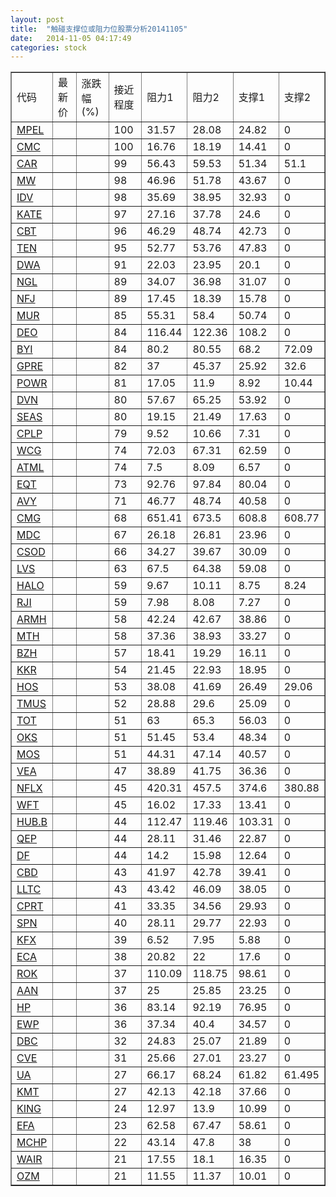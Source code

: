 ```yaml
---
layout: post
title:  "触碰支撑位或阻力位股票分析20141105"
date:   2014-11-05 04:17:49
categories: stock
---
```

<script type="text/javascript">
var stockList = []
stockList.push('gb_mpel');
stockList.push('gb_cmc');
stockList.push('gb_car');
stockList.push('gb_mw');
stockList.push('gb_idv');
stockList.push('gb_kate');
stockList.push('gb_cbt');
stockList.push('gb_ten');
stockList.push('gb_dwa');
stockList.push('gb_ngl');
stockList.push('gb_nfj');
stockList.push('gb_mur');
stockList.push('gb_deo');
stockList.push('gb_byi');
stockList.push('gb_gpre');
stockList.push('gb_powr');
stockList.push('gb_dvn');
stockList.push('gb_seas');
stockList.push('gb_cplp');
stockList.push('gb_wcg');
stockList.push('gb_atml');
stockList.push('gb_eqt');
stockList.push('gb_avy');
stockList.push('gb_cmg');
stockList.push('gb_mdc');
stockList.push('gb_csod');
stockList.push('gb_lvs');
stockList.push('gb_halo');
stockList.push('gb_rji');
stockList.push('gb_armh');
stockList.push('gb_mth');
stockList.push('gb_bzh');
stockList.push('gb_kkr');
stockList.push('gb_hos');
stockList.push('gb_tmus');
stockList.push('gb_tot');
stockList.push('gb_oks');
stockList.push('gb_mos');
stockList.push('gb_vea');
stockList.push('gb_nflx');
stockList.push('gb_wft');
stockList.push('gb_hub.b');
stockList.push('gb_qep');
stockList.push('gb_df');
stockList.push('gb_cbd');
stockList.push('gb_lltc');
stockList.push('gb_cprt');
stockList.push('gb_spn');
stockList.push('gb_kfx');
stockList.push('gb_eca');
stockList.push('gb_rok');
stockList.push('gb_aan');
stockList.push('gb_hp');
stockList.push('gb_ewp');
stockList.push('gb_dbc');
stockList.push('gb_cve');
stockList.push('gb_ua');
stockList.push('gb_kmt');
stockList.push('gb_king');
stockList.push('gb_efa');
stockList.push('gb_mchp');
stockList.push('gb_wair');
stockList.push('gb_ozm');
</script>
<table border="1">
 <tr>
 <td>代码</td>
 <td>最新价</td>
 <td>涨跌幅(%)</td>
 <td>接近程度</td>
 <td>阻力1</td>
 <td>阻力2</td>
 <td>支撑1</td>
 <td>支撑2</td>
</tr>
  <tr id="mpel" class="green">
  <td><a href="http://stock.finance.sina.com.cn/usstock/quotes/MPEL.html" target="_blank">MPEL</a></td><td></td><td></td><td>100</td><td>31.57</td><td>28.08</td><td>24.82</td><td>0</td></tr>
  <tr id="cmc" class="red">
  <td><a href="http://stock.finance.sina.com.cn/usstock/quotes/CMC.html" target="_blank">CMC</a></td><td></td><td></td><td>100</td><td>16.76</td><td>18.19</td><td>14.41</td><td>0</td></tr>
  <tr id="car" class="red">
  <td><a href="http://stock.finance.sina.com.cn/usstock/quotes/CAR.html" target="_blank">CAR</a></td><td></td><td></td><td>99</td><td>56.43</td><td>59.53</td><td>51.34</td><td>51.1</td></tr>
  <tr id="mw" class="red">
  <td><a href="http://stock.finance.sina.com.cn/usstock/quotes/MW.html" target="_blank">MW</a></td><td></td><td></td><td>98</td><td>46.96</td><td>51.78</td><td>43.67</td><td>0</td></tr>
  <tr id="idv" class="red">
  <td><a href="http://stock.finance.sina.com.cn/usstock/quotes/IDV.html" target="_blank">IDV</a></td><td></td><td></td><td>98</td><td>35.69</td><td>38.95</td><td>32.93</td><td>0</td></tr>
  <tr id="kate" class="red">
  <td><a href="http://stock.finance.sina.com.cn/usstock/quotes/KATE.html" target="_blank">KATE</a></td><td></td><td></td><td>97</td><td>27.16</td><td>37.78</td><td>24.6</td><td>0</td></tr>
  <tr id="cbt" class="red">
  <td><a href="http://stock.finance.sina.com.cn/usstock/quotes/CBT.html" target="_blank">CBT</a></td><td></td><td></td><td>96</td><td>46.29</td><td>48.74</td><td>42.73</td><td>0</td></tr>
  <tr id="ten" class="red">
  <td><a href="http://stock.finance.sina.com.cn/usstock/quotes/TEN.html" target="_blank">TEN</a></td><td></td><td></td><td>95</td><td>52.77</td><td>53.76</td><td>47.83</td><td>0</td></tr>
  <tr id="dwa" class="red">
  <td><a href="http://stock.finance.sina.com.cn/usstock/quotes/DWA.html" target="_blank">DWA</a></td><td></td><td></td><td>91</td><td>22.03</td><td>23.95</td><td>20.1</td><td>0</td></tr>
  <tr id="ngl" class="red">
  <td><a href="http://stock.finance.sina.com.cn/usstock/quotes/NGL.html" target="_blank">NGL</a></td><td></td><td></td><td>89</td><td>34.07</td><td>36.98</td><td>31.07</td><td>0</td></tr>
  <tr id="nfj" class="red">
  <td><a href="http://stock.finance.sina.com.cn/usstock/quotes/NFJ.html" target="_blank">NFJ</a></td><td></td><td></td><td>89</td><td>17.45</td><td>18.39</td><td>15.78</td><td>0</td></tr>
  <tr id="mur" class="green">
  <td><a href="http://stock.finance.sina.com.cn/usstock/quotes/MUR.html" target="_blank">MUR</a></td><td></td><td></td><td>85</td><td>55.31</td><td>58.4</td><td>50.74</td><td>0</td></tr>
  <tr id="deo" class="red">
  <td><a href="http://stock.finance.sina.com.cn/usstock/quotes/DEO.html" target="_blank">DEO</a></td><td></td><td></td><td>84</td><td>116.44</td><td>122.36</td><td>108.2</td><td>0</td></tr>
  <tr id="byi" class="red">
  <td><a href="http://stock.finance.sina.com.cn/usstock/quotes/BYI.html" target="_blank">BYI</a></td><td></td><td></td><td>84</td><td>80.2</td><td>80.55</td><td>68.2</td><td>72.09</td></tr>
  <tr id="gpre" class="green">
  <td><a href="http://stock.finance.sina.com.cn/usstock/quotes/GPRE.html" target="_blank">GPRE</a></td><td></td><td></td><td>82</td><td>37</td><td>45.37</td><td>25.92</td><td>32.6</td></tr>
  <tr id="powr" class="green">
  <td><a href="http://stock.finance.sina.com.cn/usstock/quotes/POWR.html" target="_blank">POWR</a></td><td></td><td></td><td>81</td><td>17.05</td><td>11.9</td><td>8.92</td><td>10.44</td></tr>
  <tr id="dvn" class="red">
  <td><a href="http://stock.finance.sina.com.cn/usstock/quotes/DVN.html" target="_blank">DVN</a></td><td></td><td></td><td>80</td><td>57.67</td><td>65.25</td><td>53.92</td><td>0</td></tr>
  <tr id="seas" class="red">
  <td><a href="http://stock.finance.sina.com.cn/usstock/quotes/SEAS.html" target="_blank">SEAS</a></td><td></td><td></td><td>80</td><td>19.15</td><td>21.49</td><td>17.63</td><td>0</td></tr>
  <tr id="cplp" class="red">
  <td><a href="http://stock.finance.sina.com.cn/usstock/quotes/CPLP.html" target="_blank">CPLP</a></td><td></td><td></td><td>79</td><td>9.52</td><td>10.66</td><td>7.31</td><td>0</td></tr>
  <tr id="wcg" class="red">
  <td><a href="http://stock.finance.sina.com.cn/usstock/quotes/WCG.html" target="_blank">WCG</a></td><td></td><td></td><td>74</td><td>72.03</td><td>67.31</td><td>62.59</td><td>0</td></tr>
  <tr id="atml" class="red">
  <td><a href="http://stock.finance.sina.com.cn/usstock/quotes/ATML.html" target="_blank">ATML</a></td><td></td><td></td><td>74</td><td>7.5</td><td>8.09</td><td>6.57</td><td>0</td></tr>
  <tr id="eqt" class="green">
  <td><a href="http://stock.finance.sina.com.cn/usstock/quotes/EQT.html" target="_blank">EQT</a></td><td></td><td></td><td>73</td><td>92.76</td><td>97.84</td><td>80.04</td><td>0</td></tr>
  <tr id="avy" class="red">
  <td><a href="http://stock.finance.sina.com.cn/usstock/quotes/AVY.html" target="_blank">AVY</a></td><td></td><td></td><td>71</td><td>46.77</td><td>48.74</td><td>40.58</td><td>0</td></tr>
  <tr id="cmg" class="red">
  <td><a href="http://stock.finance.sina.com.cn/usstock/quotes/CMG.html" target="_blank">CMG</a></td><td></td><td></td><td>68</td><td>651.41</td><td>673.5</td><td>608.8</td><td>608.77</td></tr>
  <tr id="mdc" class="green">
  <td><a href="http://stock.finance.sina.com.cn/usstock/quotes/MDC.html" target="_blank">MDC</a></td><td></td><td></td><td>67</td><td>26.18</td><td>26.81</td><td>23.96</td><td>0</td></tr>
  <tr id="csod" class="red">
  <td><a href="http://stock.finance.sina.com.cn/usstock/quotes/CSOD.html" target="_blank">CSOD</a></td><td></td><td></td><td>66</td><td>34.27</td><td>39.67</td><td>30.09</td><td>0</td></tr>
  <tr id="lvs" class="green">
  <td><a href="http://stock.finance.sina.com.cn/usstock/quotes/LVS.html" target="_blank">LVS</a></td><td></td><td></td><td>63</td><td>67.5</td><td>64.38</td><td>59.08</td><td>0</td></tr>
  <tr id="halo" class="red">
  <td><a href="http://stock.finance.sina.com.cn/usstock/quotes/HALO.html" target="_blank">HALO</a></td><td></td><td></td><td>59</td><td>9.67</td><td>10.11</td><td>8.75</td><td>8.24</td></tr>
  <tr id="rji" class="green">
  <td><a href="http://stock.finance.sina.com.cn/usstock/quotes/RJI.html" target="_blank">RJI</a></td><td></td><td></td><td>59</td><td>7.98</td><td>8.08</td><td>7.27</td><td>0</td></tr>
  <tr id="armh" class="red">
  <td><a href="http://stock.finance.sina.com.cn/usstock/quotes/ARMH.html" target="_blank">ARMH</a></td><td></td><td></td><td>58</td><td>42.24</td><td>42.67</td><td>38.86</td><td>0</td></tr>
  <tr id="mth" class="red">
  <td><a href="http://stock.finance.sina.com.cn/usstock/quotes/MTH.html" target="_blank">MTH</a></td><td></td><td></td><td>58</td><td>37.36</td><td>38.93</td><td>33.27</td><td>0</td></tr>
  <tr id="bzh" class="red">
  <td><a href="http://stock.finance.sina.com.cn/usstock/quotes/BZH.html" target="_blank">BZH</a></td><td></td><td></td><td>57</td><td>18.41</td><td>19.29</td><td>16.11</td><td>0</td></tr>
  <tr id="kkr" class="red">
  <td><a href="http://stock.finance.sina.com.cn/usstock/quotes/KKR.html" target="_blank">KKR</a></td><td></td><td></td><td>54</td><td>21.45</td><td>22.93</td><td>18.95</td><td>0</td></tr>
  <tr id="hos" class="green">
  <td><a href="http://stock.finance.sina.com.cn/usstock/quotes/HOS.html" target="_blank">HOS</a></td><td></td><td></td><td>53</td><td>38.08</td><td>41.69</td><td>26.49</td><td>29.06</td></tr>
  <tr id="tmus" class="red">
  <td><a href="http://stock.finance.sina.com.cn/usstock/quotes/TMUS.html" target="_blank">TMUS</a></td><td></td><td></td><td>52</td><td>28.88</td><td>29.6</td><td>25.09</td><td>0</td></tr>
  <tr id="tot" class="green">
  <td><a href="http://stock.finance.sina.com.cn/usstock/quotes/TOT.html" target="_blank">TOT</a></td><td></td><td></td><td>51</td><td>63</td><td>65.3</td><td>56.03</td><td>0</td></tr>
  <tr id="oks" class="green">
  <td><a href="http://stock.finance.sina.com.cn/usstock/quotes/OKS.html" target="_blank">OKS</a></td><td></td><td></td><td>51</td><td>51.45</td><td>53.4</td><td>48.34</td><td>0</td></tr>
  <tr id="mos" class="red">
  <td><a href="http://stock.finance.sina.com.cn/usstock/quotes/MOS.html" target="_blank">MOS</a></td><td></td><td></td><td>51</td><td>44.31</td><td>47.14</td><td>40.57</td><td>0</td></tr>
  <tr id="vea" class="green">
  <td><a href="http://stock.finance.sina.com.cn/usstock/quotes/VEA.html" target="_blank">VEA</a></td><td></td><td></td><td>47</td><td>38.89</td><td>41.75</td><td>36.36</td><td>0</td></tr>
  <tr id="nflx" class="green">
  <td><a href="http://stock.finance.sina.com.cn/usstock/quotes/NFLX.html" target="_blank">NFLX</a></td><td></td><td></td><td>45</td><td>420.31</td><td>457.5</td><td>374.6</td><td>380.88</td></tr>
  <tr id="wft" class="red">
  <td><a href="http://stock.finance.sina.com.cn/usstock/quotes/WFT.html" target="_blank">WFT</a></td><td></td><td></td><td>45</td><td>16.02</td><td>17.33</td><td>13.41</td><td>0</td></tr>
  <tr id="hub.b" class="red">
  <td><a href="http://stock.finance.sina.com.cn/usstock/quotes/HUB.B.html" target="_blank">HUB.B</a></td><td></td><td></td><td>44</td><td>112.47</td><td>119.46</td><td>103.31</td><td>0</td></tr>
  <tr id="qep" class="green">
  <td><a href="http://stock.finance.sina.com.cn/usstock/quotes/QEP.html" target="_blank">QEP</a></td><td></td><td></td><td>44</td><td>28.11</td><td>31.46</td><td>22.87</td><td>0</td></tr>
  <tr id="df" class="red">
  <td><a href="http://stock.finance.sina.com.cn/usstock/quotes/DF.html" target="_blank">DF</a></td><td></td><td></td><td>44</td><td>14.2</td><td>15.98</td><td>12.64</td><td>0</td></tr>
  <tr id="cbd" class="red">
  <td><a href="http://stock.finance.sina.com.cn/usstock/quotes/CBD.html" target="_blank">CBD</a></td><td></td><td></td><td>43</td><td>41.97</td><td>42.78</td><td>39.41</td><td>0</td></tr>
  <tr id="lltc" class="red">
  <td><a href="http://stock.finance.sina.com.cn/usstock/quotes/LLTC.html" target="_blank">LLTC</a></td><td></td><td></td><td>43</td><td>43.42</td><td>46.09</td><td>38.05</td><td>0</td></tr>
  <tr id="cprt" class="red">
  <td><a href="http://stock.finance.sina.com.cn/usstock/quotes/CPRT.html" target="_blank">CPRT</a></td><td></td><td></td><td>41</td><td>33.35</td><td>34.56</td><td>29.93</td><td>0</td></tr>
  <tr id="spn" class="green">
  <td><a href="http://stock.finance.sina.com.cn/usstock/quotes/SPN.html" target="_blank">SPN</a></td><td></td><td></td><td>40</td><td>28.11</td><td>29.77</td><td>22.93</td><td>0</td></tr>
  <tr id="kfx" class="red">
  <td><a href="http://stock.finance.sina.com.cn/usstock/quotes/KFX.html" target="_blank">KFX</a></td><td></td><td></td><td>39</td><td>6.52</td><td>7.95</td><td>5.88</td><td>0</td></tr>
  <tr id="eca" class="green">
  <td><a href="http://stock.finance.sina.com.cn/usstock/quotes/ECA.html" target="_blank">ECA</a></td><td></td><td></td><td>38</td><td>20.82</td><td>22</td><td>17.6</td><td>0</td></tr>
  <tr id="rok" class="red">
  <td><a href="http://stock.finance.sina.com.cn/usstock/quotes/ROK.html" target="_blank">ROK</a></td><td></td><td></td><td>37</td><td>110.09</td><td>118.75</td><td>98.61</td><td>0</td></tr>
  <tr id="aan" class="green">
  <td><a href="http://stock.finance.sina.com.cn/usstock/quotes/AAN.html" target="_blank">AAN</a></td><td></td><td></td><td>37</td><td>25</td><td>25.85</td><td>23.25</td><td>0</td></tr>
  <tr id="hp" class="red">
  <td><a href="http://stock.finance.sina.com.cn/usstock/quotes/HP.html" target="_blank">HP</a></td><td></td><td></td><td>36</td><td>83.14</td><td>92.19</td><td>76.95</td><td>0</td></tr>
  <tr id="ewp" class="red">
  <td><a href="http://stock.finance.sina.com.cn/usstock/quotes/EWP.html" target="_blank">EWP</a></td><td></td><td></td><td>36</td><td>37.34</td><td>40.4</td><td>34.57</td><td>0</td></tr>
  <tr id="dbc" class="green">
  <td><a href="http://stock.finance.sina.com.cn/usstock/quotes/DBC.html" target="_blank">DBC</a></td><td></td><td></td><td>32</td><td>24.83</td><td>25.07</td><td>21.89</td><td>0</td></tr>
  <tr id="cve" class="green">
  <td><a href="http://stock.finance.sina.com.cn/usstock/quotes/CVE.html" target="_blank">CVE</a></td><td></td><td></td><td>31</td><td>25.66</td><td>27.01</td><td>23.27</td><td>0</td></tr>
  <tr id="ua" class="red">
  <td><a href="http://stock.finance.sina.com.cn/usstock/quotes/UA.html" target="_blank">UA</a></td><td></td><td></td><td>27</td><td>66.17</td><td>68.24</td><td>61.82</td><td>61.495</td></tr>
  <tr id="kmt" class="green">
  <td><a href="http://stock.finance.sina.com.cn/usstock/quotes/KMT.html" target="_blank">KMT</a></td><td></td><td></td><td>27</td><td>42.13</td><td>42.18</td><td>37.66</td><td>0</td></tr>
  <tr id="king" class="green">
  <td><a href="http://stock.finance.sina.com.cn/usstock/quotes/KING.html" target="_blank">KING</a></td><td></td><td></td><td>24</td><td>12.97</td><td>13.9</td><td>10.99</td><td>0</td></tr>
  <tr id="efa" class="green">
  <td><a href="http://stock.finance.sina.com.cn/usstock/quotes/EFA.html" target="_blank">EFA</a></td><td></td><td></td><td>23</td><td>62.58</td><td>67.47</td><td>58.61</td><td>0</td></tr>
  <tr id="mchp" class="red">
  <td><a href="http://stock.finance.sina.com.cn/usstock/quotes/MCHP.html" target="_blank">MCHP</a></td><td></td><td></td><td>22</td><td>43.14</td><td>47.8</td><td>38</td><td>0</td></tr>
  <tr id="wair" class="red">
  <td><a href="http://stock.finance.sina.com.cn/usstock/quotes/WAIR.html" target="_blank">WAIR</a></td><td></td><td></td><td>21</td><td>17.55</td><td>18.1</td><td>16.35</td><td>0</td></tr>
  <tr id="ozm" class="red">
  <td><a href="http://stock.finance.sina.com.cn/usstock/quotes/OZM.html" target="_blank">OZM</a></td><td></td><td></td><td>21</td><td>11.55</td><td>11.37</td><td>10.01</td><td>0</td></tr>
</table>
